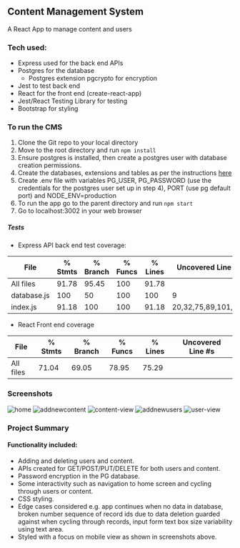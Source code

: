 ## Content Management System
A React App to manage content and users

### Tech used:
- Express used for the back end APIs
- Postgres for the database
  - Postgres extension pgcrypto for encryption
- Jest to test back end
- React for the front end (create-react-app)
- Jest/React Testing Library for testing
- Bootstrap for styling

### To run the CMS
1. Clone the Git repo to your local directory
2. Move to the root directory and run ```npm install```
3. Ensure postgres is installed, then create a postgres user with database creation permissions.
4. Create the databases, extensions and tables as per the instructions [here](db-schema.sql)
5. Create .env file with variables PG_USER, PG_PASSWORD (use the credentials for the postgres user set up in step 4), PORT (use pg default port) and NODE_ENV=production
6. To run the app go to the parent directory and run ```npm start```
7. Go to localhost:3002 in your web browser

##### Tests
- Express API back end test coverage:

File         | % Stmts | % Branch | % Funcs | % Lines | Uncovered Line #s
-------------|---------|----------|---------|---------|---------------------
All files    |   91.78 |    95.45 |     100 |   91.78 |
 database.js |     100 |       50 |     100 |     100 | 9
 index.js    |   91.18 |      100 |     100 |   91.18 | 20,32,75,89,101,144
 
- React Front end coverage

File                | % Stmts | % Branch | % Funcs | % Lines | Uncovered Line #s 
--------------------|---------|----------|---------|---------|-------------------
All files           |   71.04 |    69.05 |   78.95 |   75.29 | 

### Screenshots
![home](Screenshots/home.JPG)
![addnewcontent](Screenshots/addnewcontent.JPG)
![content-view](Screenshots/content-view.JPG)
![addnewusers](Screenshots/addnewusers.JPG)
![user-view](Screenshots/user-view.JPG)

### Project Summary
#### Functionality included:
- Adding and deleting users and content.
- APIs created for GET/POST/PUT/DELETE for both users and content.  
- Password encryption in the PG database.  
- Some interactivity such as navigation to home screen and cycling through users or content.  
- CSS styling.
- Edge cases considered e.g. app continues when no data in database, broken number sequence of record ids due to data deletion guarded against when cycling through records, input form text box size variability using text area.   
- Styled with a focus on mobile view as shown in screenshots above.  

